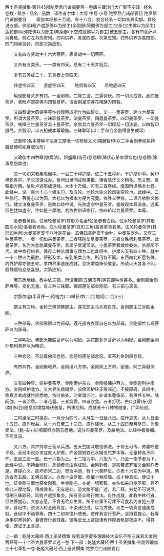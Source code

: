 西土圣贤撰集·第1445部陀罗尼门诸部要目一卷唐三藏沙门大广智不空译
· 经名 · 卷数 · 跋序
· 品名 · 品数 · 译作者字体：大号 中号 小号
陀罗尼门诸部要目
陀罗尼门诸部要目
　　瑜伽本经都十万偈。有十八会。初会经名一切如来真实摄。其经说五部。佛部(毗卢遮那佛以为部主)金刚部(阿閦佛为部主)宝部(宝生佛以为部主)莲花部(阿弥陀佛以为部主)羯磨部(不空成就佛以为部主)彼五部主。各有四菩萨以为眷属。前右左背而安列。四内供养。各属四部。次第应知。四外供养亦属四部。四门钩索锁铃。四部次第应知。

　　又有四方贤劫中十六大菩萨。表贤劫中一切菩萨。

　　又外有五类天。一一类有四天。总有二十天并妃后。

　　复有五类成二十。五类者上界四天。

　　住虚空四天　　游虚空四天
　　地居有四天　　居地底四天

　　瑜伽部曼茶罗有四。一金刚界。二降三世。三遍调伏。四一切义成就。此四曼茶罗。表毗卢遮那佛内四智菩萨。谓金刚灌顶莲花羯磨为四智。

　　又四智谓大圆镜平等性妙观察成所作为四智矣。又一一曼茶罗。建立六曼茶罗。所谓大曼茶罗。三昧耶曼茶罗。法曼茶罗。羯磨曼茶罗。四印曼茶罗。一印曼茶罗。唯降三世曼茶罗具十曼茶罗。余皆具六曼茶罗一切印契一切法要。以四智印摄尽。大智印。以五相成本尊瑜伽。三昧耶印(以二手和合金刚缚发生成印)

　　法智印(名本尊种子法身三摩地一切契经文义)羯磨智印(以二手金刚拳如执持器仗幖帜如身威仪形)

　　又瑜伽中四种眼(敬爱法)。炽盛眼(钩召)忿怒眼(降伏心杀害烦恼也)慈悲眼(除毒息怨敌也)

　　又一切如来教集瑜伽中。一百二十种护摩。依二十五种炉。于护摩炉中。契印幖帜各异。所求迅速成办。世间出世间成就果报。诸会浩汗文义稍多。恐文繁。且略指方隅。依毗卢遮那成道经。大本十万偈。可有三百卷经。唐国所译略本七卷。此经中。说一百六十心十缘生句。及五轮。地轮水轮火轮风轮空轮也。此经中。二种修行。菩提心以为因。大悲以为根本方便为究竟。依胜义世俗。二谛若依胜义修行。建立法身曼茶罗。是故此经中说。先称虚空中曼茶罗。是故观本尊法身。远离形色犹如虚空。住如是三摩地。若依世俗谛修行。依四轮以为曼茶罗。本尊。

　　圣者若黄色。住地轮曼茶罗(其形方名金轮)圣者若白色。住水轮曼茶罗(其形圆名水轮)圣者若赤色。住火轮曼茶罗(其形三角)圣者若青若黑。住风轮曼茶罗(其形如半月)大曼茶罗安于八叶莲花台。五佛四菩萨安于台叶。中曼茶罗外。又有三种曼茶罗。一者一切如来曼茶罗。二者释迦牟尼曼茶罗。三者文殊师利曼茶罗。此曼茶罗。名为大悲胎藏曼茶罗。若弟子受灌顶法。小曼茶罗极微妙委曲。余部所不代。此中修行供养。兼存二种法谓事与理为二也此经中。护摩火天有四十种。就中一十二种火为最胜。炉形及木。有乳果类苦练。所用各不同。东西南北祈愿各殊。内外护摩亦依五轮。求四种事速疾成就。息灾增益降伏敬爱。所请火天各各不同。寂静熙怡忿怒喜怒。次第应知。

　　若苏悉地经。教中依三部。所谓佛部(五佛顶等)莲花部种类甚多。金刚部金刚萨埵等。变化无量。有三种三昧耶。佛部莲花部金刚部。有三部心真言。

　　尔那尔迦(半音呼一)阿嚧力(二)嚩日啰(二合)地叨(二合)(三)

　　部主有三种。金轮王佛顶佛部主。莲花部主马头观自在。金刚部主三世胜金刚。

　　三种部母。佛部佛眼以为部母。莲花部白衣观自在以为部母。金刚部忙么鸡菩萨以为部母。

　　三种明妃。佛部无能胜菩萨以为明妃。莲花部多罗菩萨以为明妃。金刚部金刚孙那利菩萨以为明妃。

　　三种忿怒。不动尊佛部忿怒。忿怒钩莲花部忿怒。军茶利金刚部忿怒。

　　有四种界。金刚橛地界。金刚墙八方界。金刚网上方界。密缝。阿三莽儗儞界。

　　又有四种界。结护曼茶罗。金刚索护东方。金刚幢幡护西方。金刚迦利护南方。金刚峰护北方。又大界名商羯罗。设佛顶护轮王等邻近。不被障碍。此经中。修真言者成就世间悉地。依时依处。时者谓三时。处谓本尊像前。有供养五种。除阏伽。一者涂香。二者花鬘。三者烧香。四者饮食。五者灯明。白(北)黄(东)黑(南)赤(西)随息灾增益降伏敬爱。所求应知。成就者十八种物随身。广如经说。

　　三时澡浴三时换衣。一月分为四时。从月生一日至八日。应作息灾。从九日至十五日。应作增益。从十六日至二十三日。应作降伏。从二十四日至月尽日。为敬爱法。[麩-夫+主]呬耶经亦同苏悉地。说分布曼茶罗。及絣地法。此经中极微细。不可具录。

　　又八方。其护持帝王营从兵法。五天竺国深敬信佛法。于帝王可传。苏婆呼童子经。此经中说办求成就人护摩。杵金银铜铁石水精佉陀罗木等。无量种各不同杵。五股三股一股。长十六指为上。十二指为中。八指为下。乃至一指节者为下。此经中说。不持金刚杵。念诵者无由得成就。金刚铃者。是般若波罗蜜义金刚杵者是。菩提心义。能坏断常二边。契合中道。有十六菩萨位。亦表十六空为中道。两边各有五股。五佛五智义。亦表十波罗蜜。能摧十种烦恼。成十种真如。便证十地。证金刚三摩地获金刚智。坐金刚座。亦是一切智智。亦名如来自觉圣智。若不修此三摩地智。得成佛者。无有是处。恐文繁不能广述。若广释。穷劫不可说尽。怚唎三昧耶经。同毗卢遮那集会。所有圣众修行教法。自性成就。此教中修行者。但住菩提心。大悲志愿。不舍无尽众生界。所不应事不可建不可食若为者犯三摩耶。此经中。说诵大轮金刚真言。不染诸愆过。以为方便。现生一切真言速疾成就。此经中不动尊等。四十二如来僮仆使者。若修真言行菩萨。坚持菩提心。我等承事供养拥护。食彼修行者残食。彼等至无上菩提诸有作障者毗那夜迦不。得其便。速证无上菩提。

上一部：乾隆大藏经·西土圣贤撰集·般若波罗蜜多理趣经大安乐不空三昧真实金刚菩萨等一十七圣大曼荼罗义述一卷
下一部：乾隆大藏经·西土圣贤撰集·金刚顶瑜伽三十七尊礼一卷
乾隆大藏经·西土圣贤撰集·陀罗尼门诸部要目